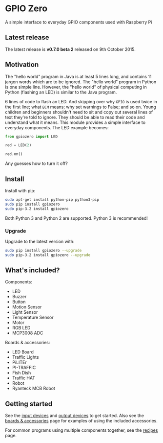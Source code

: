 # GPIO Zero

A simple interface to everyday GPIO components used with Raspberry Pi

## Latest release

The latest release is **v0.7.0 beta 2** released on 9th October 2015.

## Motivation

The "hello world" program in Java is at least 5 lines long, and contains 11
jargon words which are to be ignored. The "hello world" program in Python is
one simple line. However, the "hello world" of physical computing in Python
(flashing an LED) is similar to the Java program.

6 lines of code to flash an LED. And skipping over why `GPIO` is used twice in
the first line; what `BCM` means; why set warnings to False; and so on. Young
children and beginners shouldn't need to sit and copy out several lines of text
they're told to ignore. They should be able to read their code and understand
what it means. This module provides a simple interface to everyday components.
The LED example becomes:

```python
from gpiozero import LED

red = LED(2)

red.on()
```

Any guesses how to turn it off?

## Install

Install with pip:

```bash
sudo apt-get install python-pip python3-pip
sudo pip install gpiozero
sudo pip-3.2 install gpiozero
```

Both Python 3 and Python 2 are supported. Python 3 is recommended!

### Upgrade

Upgrade to the latest version with:

```bash
sudo pip install gpiozero --upgrade
sudo pip-3.2 install gpiozero --upgrade
```

## What's included?

Components:

- LED
- Buzzer
- Button
- Motion Sensor
- Light Sensor
- Temperature Sensor
- Motor
- RGB LED
- MCP3008 ADC

Boards & accessories:

- LED Board
- Traffic Lights
- PiLITEr
- PI-TRAFFIC
- Fish Dish
- Traffic HAT
- Robot
- Ryanteck MCB Robot

## Getting started

See the [input devices](inputs.md) and [output devices](outputs.md) to get
started. Also see the [boards & accessories](boards.md) page for examples of
using the included accessories.

For common programs using multiple components together, see the
[recipes](recipes.md) page.

